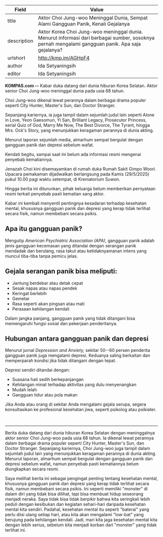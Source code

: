 | Field       | Value                                                       |
|-------------|-------------------------------------------------------------|
| title       | Aktor Choi Jung-woo Meninggal Dunia, Sempat Alami Gangguan Panik, Kenali Gejalanya |
| description | Aktor Korea Choi Jung-woo meninggal dunia. Menurut informasi dari berbagai sumber, sosoknya pernah mengalami gangguan panik. Apa saja gejalanya? |
| urlshort    | http://kmp.im/AGHpF4 |
| author      | Ida Setyaningsih  |
| editor      | Ida Setyaningsih  |

**KOMPAS.com --** Kabar duka datang dari dunia hiburan Korea Selatan. Aktor senior Choi Jung-woo meninggal dunia pada usia 68 tahun.

Choi Jung-woo dikenal lewat perannya dalam berbagai drama populer seperti City Hunter, Master's Sun, dan Doctor Stranger.

Sepanjang kariernya, ia juga tampil dalam sejumlah judul lain seperti Alone in Love, Yeon Gaesomun, Yi San, Brilliant Legacy, Prosecutor Princess, serial Quiz of God, Marry Me Now, The Best Divorce, The Tyrant, hingga Mrs. Ock\'s Story, yang menunjukkan keragaman perannya di dunia akting.

Menurut laporan sejumlah media, almarhum sempat bergulat dengan gangguan panik dan depresi sebelum wafat.

Kendati begitu, sampai saat ini belum ada informasi resmi mengenai penyebab kematiannya.

Jenazah Choi kini disemayamkan di rumah duka Rumah Sakit Gimpo Woori. Upacara pemakaman dijadwalkan berlangsung pada Kamis (29/5/2025) pukul 10.00 pagi waktu setempat, di Krematorium Suwon.

Hingga berita ini diturunkan, pihak keluarga belum memberikan pernyataan resmi terkait penyebab pasti kematian sang aktor.

Kabar ini kembali menyentil pentingnya kesadaran terhadap kesehatan mental, khususnya gangguan panik dan depresi yang kerap tidak terlihat secara fisik, namun membebani secara psikis.

## Apa itu gangguan panik?

Mengutip *American Psychiatric Association (APA),* gangguan panik adalah jenis gangguan kecemasan yang ditandai dengan serangan panik mendadak dan berulang, rasa takut atau ketidaknyamanan intens yang muncul tiba-tiba tanpa pemicu jelas.

## Gejala serangan panik bisa meliputi:

- Jantung berdebar atau detak cepat
- Sesak napas atau napas pendek
- Keringat berlebih
- Gemetar
- Rasa seperti akan pingsan atau mati
- Perasaan kehilangan kendali

Dalam jangka panjang, gangguan panik yang tidak ditangani bisa memengaruhi fungsi sosial dan pekerjaan penderitanya.

## Hubungan antara gangguan panik dan depresi

Menurut jurnal *Depression and Anxiety,* sekitar 50--60 persen penderita gangguan panik juga mengalami depresi. Keduanya saling berkaitan dan memperparah kondisi jika tidak ditangani dengan tepat.

Depresi sendiri ditandai dengan:

- Suasana hati sedih berkepanjangan
- Kehilangan minat terhadap aktivitas yang dulu menyenangkan
- Mudah lelah
- Gangguan tidur atau pola makan

Jika Anda atau orang di sekitar Anda mengalami gejala serupa, segera konsultasikan ke profesional kesehatan jiwa, seperti psikolog atau psikiater.

 

---
Berita duka datang dari dunia hiburan Korea Selatan dengan meninggalnya aktor senior Choi Jung-woo pada usia 68 tahun. Ia dikenal lewat perannya dalam berbagai drama populer seperti City Hunter, Master's Sun, dan Doctor Stranger. Sepanjang kariernya, Choi Jung-woo juga tampil dalam sejumlah judul lain yang menunjukkan keragaman perannya di dunia akting. Menurut laporan, almarhum sempat bergulat dengan gangguan panik dan depresi sebelum wafat, namun penyebab pasti kematiannya belum diungkapkan secara resmi.

Saya melihat berita ini sebagai pengingat penting tentang kesehatan mental, khususnya gangguan panik dan depresi yang kerap tidak terlihat secara fisik, namun membebani secara psikis. Ini seperti memiliki "monster" di dalam diri yang tidak bisa dilihat, tapi bisa membuat hidup seseorang menjadi neraka. Saya tidak bisa tidak berpikir bahwa kita seringkali lebih peduli dengan kesibukan dan kegiatan sehari-hari daripada kesehatan mental kita sendiri. Padahal, kesehatan mental itu seperti "baterai" yang perlu diisi ulang setiap hari, atau kita akan mengalami "low-bat" yang berujung pada kehilangan kendali. Jadi, mari kita jaga kesehatan mental kita dengan lebih serius, sebelum kita menjadi korban dari "monster" yang tidak terlihat ini.
